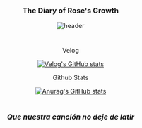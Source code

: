 <div align="center">

### The Diary of Rose's Growth

<!--
**sonrose/sonrose** is a ✨ _special_ ✨ repository because its `README.md` (this file) appears on your GitHub profile.

Here are some ideas to get you started:

- 🔭 I’m currently working on ...
- 🌱 I’m currently learning ...
- 👯 I’m looking to collaborate on ...
- 🤔 I’m looking for help with ...
- 💬 Ask me about ...
- 📫 How to reach me: ...
- 😄 Pronouns: ...
- ⚡ Fun fact: ...
-->

![header](https://capsule-render.vercel.app/api?type=soft&color=0:FFFFE0,100:FFFF00&height=250&section=header&text=Rose&descSize=90&descAlignY=80&animation=fadeIn)

#

Velog

[![Velog's GitHub stats](https://velog-readme-stats.vercel.app/api?name=newbiekim)](https://velog.io/@newbiekim)

Github Stats

[![Anurag's GitHub stats](https://github-readme-stats.vercel.app/api?username=sonrose&show_icons=true&theme=gruvbox)](https://github.com/sonrose/github-readme-stats)

#

### *Que nuestra canción no deje de latir*

</div>
